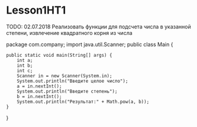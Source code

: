 # Lesson1HT1
TODO: 02.07.2018 Реализовать функции для подсчета числа в указанной степени, извлечение квадратного корня из числа

package com.company;
import java.util.Scanner;
public class Main {

    public static void main(String[] args) {
        int a;
        int b;
        int c;
        Scanner in = new Scanner(System.in);
        System.out.println("Введите целое число");
        a = in.nextInt();
        System.out.println("Введите степень");
        b = in.nextInt();
        System.out.println("Результат:" + Math.pow(a, b));
    }
}
